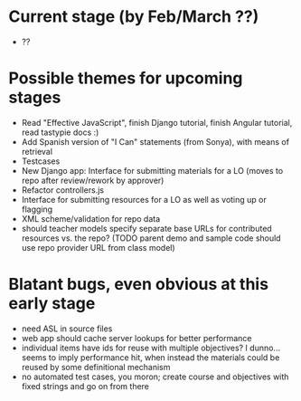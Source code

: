 Current stage (by Feb/March ??)
=========================

* ??

Possible themes for upcoming stages
===================================

* Read "Effective JavaScript", finish Django tutorial, finish Angular tutorial, read tastypie docs :)
* Add Spanish version of "I Can" statements (from Sonya), with means of retrieval
* Testcases
* New Django app: Interface for submitting materials for a LO (moves to repo after review/rework by approver)
* Refactor controllers.js
* Interface for submitting resources for a LO as well as voting up or flagging
* XML scheme/validation for repo data
* should teacher models specify separate base URLs for contributed resources vs. the repo? (TODO parent demo and sample code should use repo provider URL from class model)

Blatant bugs, even obvious at this early stage
==============================================

* need ASL in source files
* web app should cache server lookups for better performance
* individual items have ids for reuse with multiple objectives?  I dunno...  seems to imply performance hit, when instead the materials could be reused by some definitional mechanism
* no automated test cases, you moron; create course and objectives with fixed strings and go on from there
